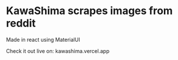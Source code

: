 # KawaShima scrapes images from reddit

Made in react using MaterialUI

Check it out live on: kawashima.vercel.app
